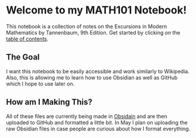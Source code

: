# Welcome to my MATH101 Notebook!
This notebook is a collection of notes on the Excursions in Modern Mathematics by Tannenbaum, 9th Edition.
Get started by clicking on the [table of contents](Table_of_Contents.md).

## The Goal
I want this notebook to be easily accessible and work similarly to Wikipedia. Also, this is allowing me to learn how to use Obsidian as well as GitHub which I hope to use later on.

## How am I Making This?
All of these files are currently being made in [Obsidain](https://obsidian.md/) and are then uploaded to GitHub and formatted a little bit.
In May I plan on uploading the raw Obsidian files in case people are curious about how I format everything.

